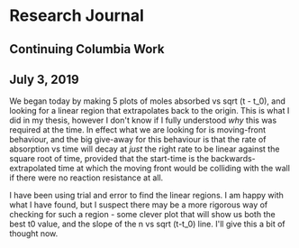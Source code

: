 # Research Journal

## Continuing Columbia Work 

## July 3, 2019

We began today by making 5 plots of moles absorbed vs sqrt (t - t_0), and looking for a linear region that extrapolates back to the origin. This is what I did in my thesis, however I don't know if I fully understood *why* this was required at the time. In effect what we are looking for is moving-front behaviour, and the big give-away for this behaviour is that the rate of absorption vs time will decay at *just* the right rate to be linear against the square root of time, provided that the start-time is the backwards-extrapolated time at which the moving front would be colliding with the wall if there were no reaction resistance at all. 

I have been using trial and error to find the linear regions. I am happy with what I have found, but I suspect there may be a more rigorous way of checking for such a region - some clever plot that will show us both the best t0 value, and the slope of the n vs sqrt (t-t_0) line. I'll give this a bit of thought now. 
